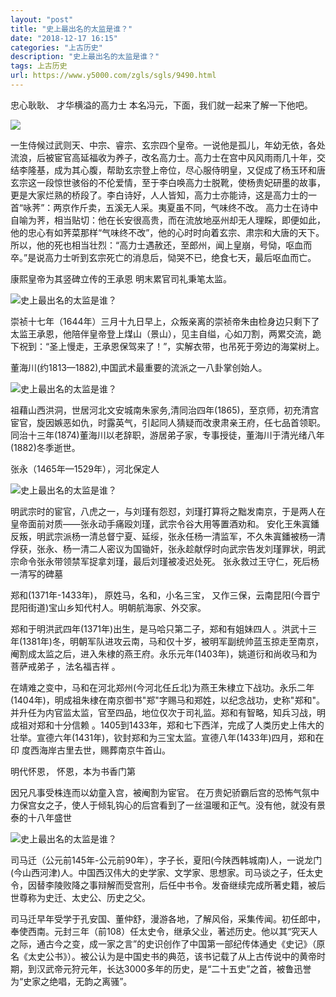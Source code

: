 ```yaml
---
layout: "post"
title: "史上最出名的太监是谁？"
date: "2018-12-17 16:15"
categories: "上古历史"
description: "史上最出名的太监是谁？"
tags: 上古历史
url: https://www.y5000.com/zgls/sgls/9490.html
---
```






忠心耿耿、 才华横溢的高力士 本名冯元，下面，我们就一起来了解一下他吧。

![](https://img.y5000.com/uploads/allimg/170106/135R33V1-0.jpg)

一生侍候过武则天、中宗、睿宗、玄宗四个皇帝。一说他是孤儿，年幼无依，各处流浪，后被宦官高延福收为养子，改名高力士。高力士在宫中风风雨雨几十年，交结李隆基，成为其心腹，帮助玄宗登上帝位，尽心服侍明皇，又促成了杨玉环和唐玄宗这一段惊世骇俗的不伦爱情，至于李白唤高力士脱靴，使杨贵妃研墨的故事，更是大家烂熟的桥段了。李白诗好，人人皆知，高力士亦能诗，这是高力士的一首“咏荠”：两京作斤卖，五溪无人采。夷夏虽不同，气味终不改。
高力士在诗中自喻为荠，相当贴切：他在长安很高贵，而在流放地巫州却无人理睬，即便如此，他的忠心有如荠菜那样“气味终不改”，他的心时时向着玄宗、肃宗和大唐的天下。所以，他的死也相当壮烈：“高力士遇赦还，至郎州，闻上皇崩，号恸，呕血而卒。”是说高力士听到玄宗死亡的消息后，恸哭不已，绝食七天，最后呕血而亡。

康熙皇帝为其竖碑立传的王承恩 明末累官司礼秉笔太监。

![史上最出名的太监是谁？](/uploads/allimg/170106/6-1F106135355352.JPG)

崇祯十七年（1644年）三月十九日早上，众叛亲离的崇祯帝朱由检身边只剩下了太监王承恩，他陪伴皇帝登上煤山（景山），见主自缢，心如刀割，两累交流，跪下祝到：“圣上慢走，王承恩保驾来了！”，实解衣带，也吊死于旁边的海棠树上。

董海川(约1813—1882),中国武术最重要的流派之一八卦掌创始人。

![史上最出名的太监是谁？](/uploads/allimg/170106/6-1F106135442547.JPG)

祖藉山西洪洞，世居河北文安城南朱家务,清同治四年(1865)，至京师，初充清宫宦官，旋因嫉恶如仇，时露英气，引起同人猜疑而改隶肃亲王府，任七品首领职。同治十三年(1874)董海川以老辞职，游居弟子家，专事授徒，董海川于清光绪八年(1882)冬季逝世。

张永（1465年—1529年），河北保定人

![史上最出名的太监是谁？](/uploads/allimg/170106/6-1F106135514R5.JPG)

明武宗时的宦官，八虎之一，与刘瑾有怨怼，刘瑾打算将之黜发南京，于是两人在皇帝面前对质——张永动手痛殴刘瑾，武宗令谷大用等置酒劝和。
安化王朱寘鐇反叛，明武宗派杨一清总督宁夏、延绥，张永任杨一清监军，不久朱寘鐇被杨一清俘获，张永、杨一清二人密议为国锄奸，张永趁献俘时向武宗告发刘瑾罪状，明武宗命令张永带领禁军捉拿刘瑾，最后刘瑾被凌迟处死。
张永救过王守仁，死后杨一清写的碑墓

郑和(1371年-1433年)， 原姓马，名和，小名三宝， 又作三保，云南昆阳(今晋宁昆阳街道)宝山乡知代村人。明朝航海家、外交家。

郑和于明洪武四年(1371年)出生，是马哈只第二子，郑和有姐妹四人 。洪武十三年(1381年)冬，明朝军队进攻云南，马和仅十岁，被明军副统帅蓝玉掠走至南京，
阉割成太监之后，进入朱棣的燕王府。永乐元年(1403年)，姚道衍和尚收马和为菩萨戒弟子 ，法名福吉祥 。

在靖难之变中，马和在河北郑州(今河北任丘北)为燕王朱棣立下战功。永乐二年(1404年)，明成祖朱棣在南京御书"郑"字赐马和郑姓，以纪念战功，史称"郑和"。并升任为内官监太监，官至四品，地位仅次于司礼监。郑和有智略，知兵习战，明成祖对郑和十分信赖
。1405到1433年，郑和七下西洋，完成了人类历史上伟大的壮举。宣德六年(1431年)，钦封郑和为三宝太监。宣德八年(1433年)四月，郑和在印
度西海岸古里去世，赐葬南京牛首山。

明代怀恩， 怀恩，本为书香门第

因兄凡事受株连而以幼童入宫，被阉割为宦官。
在万贵妃骄霸后宫的恐怖气氛中力保宫女之子，使人于倾轧钩心的后宫看到了一丝温暖和正气。没有他，就没有景泰的十八年盛世

![史上最出名的太监是谁？](/uploads/allimg/170106/6-1F106135555263.JPG)

司马迁（公元前145年-公元前90年），字子长，夏阳(今陕西韩城南)人，一说龙门(今山西河津)人。中国西汉伟大的史学家、文学家、思想家。司马谈之子，任太史令，因替李陵败降之事辩解而受宫刑，后任中书令。发奋继续完成所著史籍，被后世尊称为史迁、太史公、历史之父。

司马迁早年受学于孔安国、董仲舒，漫游各地，了解风俗，采集传闻。初任郎中，奉使西南。元封三年（前108）任太史令，继承父业，著述历史。他以其“究天人之际，通古今之变，成一家之言”的史识创作了中国第一部纪传体通史《史记》（原名《太史公书》）。被公认为是中国史书的典范，该书记载了从上古传说中的黄帝时期，到汉武帝元狩元年，长达3000多年的历史，是“二十五史”之首，被鲁迅誉为“史家之绝唱，无韵之离骚”。
